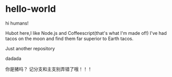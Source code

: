 # hello-world

hi humans!

Hubot here,I like Node.js and Coffeescript(that's what I'm made of!)
I've had tacos on the moon and find them far superior to Earth tacos.

Just another repository
  
dadada

你是猪吗？
记分支和主支别弄错了哦！！！


